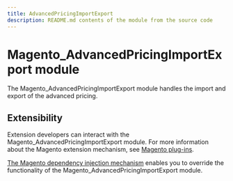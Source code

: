 ```yaml
---
title: AdvancedPricingImportExport
description: README.md contents of the module from the source code
---
```


# Magento_AdvancedPricingImportExport module

The Magento_AdvancedPricingImportExport module handles the import and export of the advanced pricing.

## Extensibility

Extension developers can interact with the Magento_AdvancedPricingImportExport module. For more information about the Magento extension mechanism, see [Magento plug-ins](https://devdocs.magento.com/guides/v2.4/extension-dev-guide/plugins.html).

[The Magento dependency injection mechanism](https://devdocs.magento.com/guides/v2.4/extension-dev-guide/depend-inj.html) enables you to override the functionality of the Magento_AdvancedPricingImportExport module.
